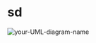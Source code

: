 # sd

![your-UML-diagram-name](http://www.plantuml.com/plantuml/proxy?cache=no&src=https://github.com/igordumchykov/sd/blob/main/example.puml)
